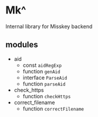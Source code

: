# Mk^
Internal library for Misskey backend

## modules
- aid
    - const `aidRegExp`
    - function `genAid`
    - interface `ParseAid`
    - function `parseAid`
- check_https
    - function `checkHttps`
- correct_filename
    - function `correctFilename`